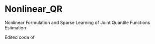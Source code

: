 # Nonlinear_QR

Nonlinear Formulation and Sparse Learning of Joint Quantile Functions Estimation

Edited code of 

